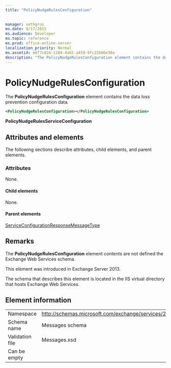 ```yaml
---
title: "PolicyNudgeRulesConfiguration"
 
 
manager: sethgros
ms.date: 9/17/2015
ms.audience: Developer
ms.topic: reference
ms.prod: office-online-server
localization_priority: Normal
ms.assetid: e6f7c824-1284-4a65-a459-9fc22b66e30a
description: "The PolicyNudgeRulesConfiguration element contains the data loss prevention configuration data."
---
```


# PolicyNudgeRulesConfiguration

The **PolicyNudgeRulesConfiguration** element contains the data loss prevention configuration data. 
  
```XML
<PolicyNudgeRulesConfiguration></PolicyNudgeRulesConfiguration>
```

 **PolicyNudgeRulesServiceConfiguration**
## Attributes and elements

The following sections describe attributes, child elements, and parent elements.
  
### Attributes

None.
  
#### Child elements

None.
  
#### Parent elements

[ServiceConfigurationResponseMessageType](serviceconfigurationresponsemessagetype.md)
  
## Remarks

The **PolicyNudgeRulesConfiguration** element contents are not defined the Exchange Web Services schema. 
  
This element was introduced in Exchange Server 2013.
  
The schema that describes this element is located in the IIS virtual directory that hosts Exchange Web Services.
  
## Element information

|||
|:-----|:-----|
|Namespace  <br/> |http://schemas.microsoft.com/exchange/services/2006/messages  <br/> |
|Schema name  <br/> |Messages schema  <br/> |
|Validation file  <br/> |Messages.xsd  <br/> |
|Can be empty  <br/> ||
   

